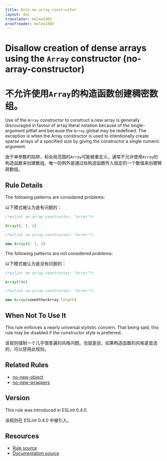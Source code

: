 ```yaml
---
title: Rule no-array-constructor
layout: doc
translator: molee1905
proofreader: molee1905
---
```

<!-- Note: No pull requests accepted for this file. See README.md in the root directory for details. -->

# Disallow creation of dense arrays using the `Array` constructor (no-array-constructor)

# 不允许使用`Array`的构造函数创建稠密数组。

Use of the `Array` constructor to construct a new array is generally
discouraged in favour of array literal notation because of the single-argument
pitfall and because the `Array` global may be redefined. The exception is when
the Array constructor is used to intentionally create sparse arrays of a
specified size by giving the constructor a single numeric argument.

由于单参数的陷阱，和全局范围的`Array`可能被重定义，通常不允许使用`Array`的构造函数来创建数组。唯一的例外是通过给构造函数传入指定的一个数值来创建稀疏数组。

## Rule Details

The following patterns are considered problems:

以下模式被认为是有问题的：

```js
/*eslint no-array-constructor: "error"*/

Array(0, 1, 2)
```

```js
/*eslint no-array-constructor: "error"*/

new Array(0, 1, 2)
```

The following patterns are not considered problems:

以下模式被认为是没有问题的：

```js
/*eslint no-array-constructor: "error"*/

Array(500)
```

```js
/*eslint no-array-constructor: "error"*/

new Array(someOtherArray.length)
```

## When Not To Use It

This rule enforces a nearly universal stylistic concern. That being said, this
rule may be disabled if the constructor style is preferred.

该规则强制一个几乎很普遍的风格问题。也就是说，如果构造函数的风格是首选的，可以禁用此规则。

## Related Rules

* [no-new-object](no-new-object)
* [no-new-wrappers](no-new-wrappers)

## Version

This rule was introduced in ESLint 0.4.0.

该规则在 ESLint 0.4.0 中被引入。

## Resources

* [Rule source](https://github.com/eslint/eslint/tree/master/lib/rules/no-array-constructor.js)
* [Documentation source](https://github.com/eslint/eslint/tree/master/docs/rules/no-array-constructor.md)
